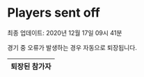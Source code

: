 # Players sent off
최종 업데이트: 2020년 12월 17일 09시 41분


경기 중 오류가 발생하는 경우 자동으로 퇴장됩니다.


| 퇴장된 참가자 |
|:---:|